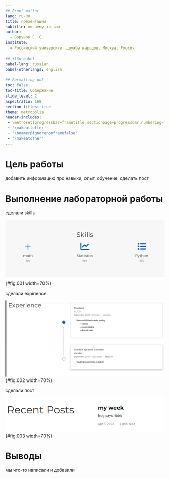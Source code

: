 ```yaml
---
## Front matter
lang: ru-RU
title: презентация 
subtitle: по чему-то там
author:
  - Борунов С. С.
institute:
  - Российский университет дружбы народов, Москва, Россия

## i18n babel
babel-lang: russian
babel-otherlangs: english

## Formatting pdf
toc: false
toc-title: Содержание
slide_level: 2
aspectratio: 169
section-titles: true
theme: metropolis
header-includes:
 - \metroset{progressbar=frametitle,sectionpage=progressbar,numbering=fraction}
 - '\makeatletter'
 - '\beamer@ignorenonframefalse'
 - '\makeatother'
---
```


# Цель работы

добавить информацию про навыки, опыт, обучение, сделать пост

# Выполнение лабораторной работы

сделали skills

![skills](image/1.png){#fig:001 width=70%}

сделали expirience

![expirience](image/2.png){#fig:002 width=70%}

сделали пост

![пост](image/3.png){#fig:003 width=70%}



# Выводы

мы что-то написали и добавили

